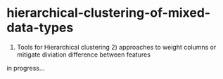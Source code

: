 # hierarchical-clustering-of-mixed-data-types
1) Tools for Hierarchical clustering 2) approaches to weight columns or mitigate diviation difference between features

in progress...
